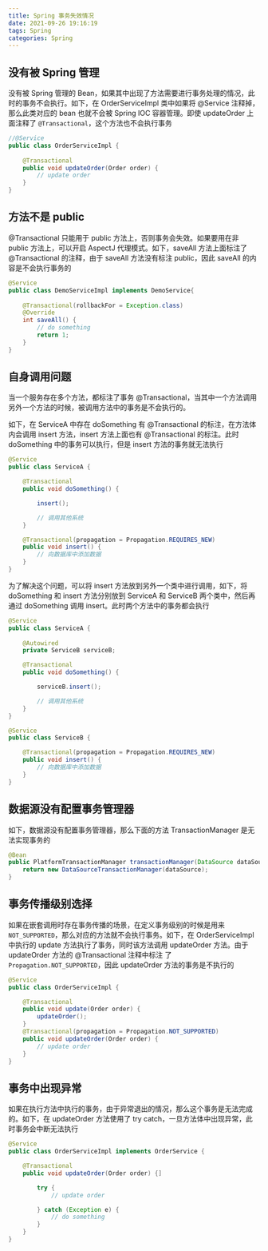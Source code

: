 ```yaml
---
title: Spring 事务失效情况
date: 2021-09-26 19:16:19
tags: Spring
categories: Spring
---
```


## 没有被 Spring 管理



没有被 Spring 管理的 Bean，如果其中出现了方法需要进行事务处理的情况，此时的事务不会执行。如下，在 OrderServiceImpl 类中如果将 @Service 注释掉，那么此类对应的 bean 也就不会被 Spring IOC 容器管理。即使 updateOrder 上面注释了 `@Transactional`，这个方法也不会执行事务



```java
//@Service
public class OrderServiceImpl {
    
    @Transactional
    public void updateOrder(Order order) {
        // update order
    }
}
```



## 方法不是 public



@Transactional 只能用于 public 方法上，否则事务会失效。如果要用在非 public 方法上，可以开启 AspectJ 代理模式。如下，saveAll 方法上面标注了 @Transactional 的注释，由于 saveAll 方法没有标注 public，因此 saveAll 的内容是不会执行事务的



```java
@Service
public class DemoServiceImpl implements DemoService{
    
    @Transactional(rollbackFor = Exception.class)
    @Override
    int saveAll() {
        // do something
        return 1;
    }
}
```



## 自身调用问题



当一个服务存在多个方法，都标注了事务 @Transactional，当其中一个方法调用另外一个方法的时候，被调用方法中的事务是不会执行的。



如下，在 ServiceA 中存在 doSomething 有 @Transactional 的标注，在方法体内会调用 insert 方法，insert 方法上面也有 @Transactional 的标注。此时 doSomething 中的事务可以执行，但是 insert 方法的事务就无法执行



```java
@Service
public class ServiceA {

    @Transactional
    public void doSomething() {

        insert();

        // 调用其他系统
    }

    @Transactional(propagation = Propagation.REQUIRES_NEW)
    public void insert() {
        // 向数据库中添加数据
    }
}
```



为了解决这个问题，可以将 insert 方法放到另外一个类中进行调用，如下，将 doSomething 和 insert 方法分别放到 ServiceA 和 ServiceB 两个类中，然后再通过 doSomething 调用 insert。此时两个方法中的事务都会执行



```java
@Service
public class ServiceA {
    
    @Autowired
    private ServiceB serviceB;

    @Transactional
    public void doSomething() {

        serviceB.insert();

        // 调用其他系统
    }
}

@Service
public class ServiceB {

    @Transactional(propagation = Propagation.REQUIRES_NEW)
    public void insert() {
        // 向数据库中添加数据
    }
}
```



## 数据源没有配置事务管理器



如下，数据源没有配置事务管理器，那么下面的方法 TransactionManager 是无法实现事务的



```java
@Bean
public PlatformTransactionManager transactionManager(DataSource dataSource) {
    return new DataSourceTransactionManager(dataSource);
}
```



## 事务传播级别选择



如果在嵌套调用时存在事务传播的场景，在定义事务级别的时候是用来 `NOT_SUPPORTED`，那么对应的方法就不会执行事务。如下，在 OrderServiceImpl 中执行的 update 方法执行了事务，同时该方法调用 updateOrder 方法。由于 updateOrder 方法的 @Transactional 注释中标注 了 `Propagation.NOT_SUPPORTED`，因此 updateOrder 方法的事务是不执行的



```java
@Service
public class OrderServiceImpl {

    @Transactional
    public void update(Order order) {
        updateOrder();
    }
    @Transactional(propagation = Propagation.NOT_SUPPORTED)
    public void updateOrder(Order order) {
        // update order
    }
}
```



## 事务中出现异常



如果在执行方法中执行的事务，由于异常退出的情况，那么这个事务是无法完成的。如下，在 updateOrder 方法使用了 try catch，一旦方法体中出现异常，此时事务会中断无法执行



```java
@Service
public class OrderServiceImpl implements OrderService {

    @Transactional
    public void updateOrder(Order order) {]

        try {
            // update order

        } catch (Exception e) {
            // do something
        }
    }
}
```



